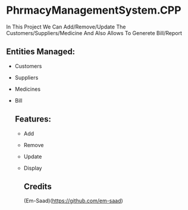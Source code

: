 # PhrmacyManagementSystem.CPP
In This Project We Can Add/Remove/Update The Customers/Suppliers/Medicine And Also Allows To Generete Bill/Report

## Entities Managed:

+ Customers
+ Suppliers
+ Medicines
+ Bill

  ## Features:

  + Add
  + Remove
  + Update
  + Display

    ## Credits
    (Em-Saad)(https://github.com/em-saad)
